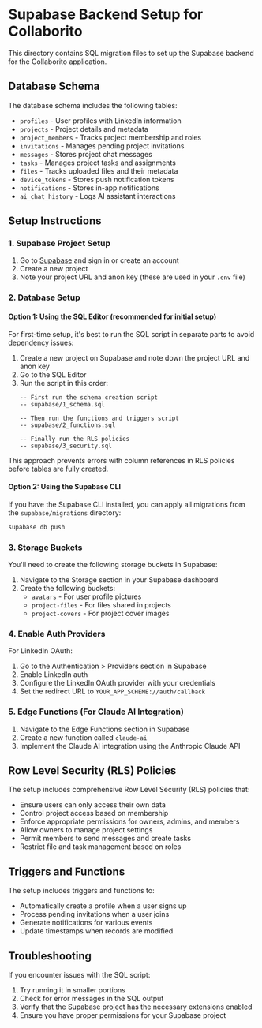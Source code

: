 # Supabase Backend Setup for Collaborito

This directory contains SQL migration files to set up the Supabase backend for the Collaborito application.

## Database Schema

The database schema includes the following tables:

- `profiles` - User profiles with LinkedIn information
- `projects` - Project details and metadata
- `project_members` - Tracks project membership and roles
- `invitations` - Manages pending project invitations
- `messages` - Stores project chat messages
- `tasks` - Manages project tasks and assignments
- `files` - Tracks uploaded files and their metadata
- `device_tokens` - Stores push notification tokens
- `notifications` - Stores in-app notifications
- `ai_chat_history` - Logs AI assistant interactions

## Setup Instructions

### 1. Supabase Project Setup

1. Go to [Supabase](https://supabase.com/) and sign in or create an account
2. Create a new project
3. Note your project URL and anon key (these are used in your `.env` file)

### 2. Database Setup

#### Option 1: Using the SQL Editor (recommended for initial setup)

For first-time setup, it's best to run the SQL script in separate parts to avoid dependency issues:

1. Create a new project on Supabase and note down the project URL and anon key
2. Go to the SQL Editor
3. Run the script in this order:
   ```
   -- First run the schema creation script
   -- supabase/1_schema.sql

   -- Then run the functions and triggers script
   -- supabase/2_functions.sql

   -- Finally run the RLS policies
   -- supabase/3_security.sql
   ```

This approach prevents errors with column references in RLS policies before tables are fully created.

#### Option 2: Using the Supabase CLI

If you have the Supabase CLI installed, you can apply all migrations from the `supabase/migrations` directory:

```bash
supabase db push
```

### 3. Storage Buckets

You'll need to create the following storage buckets in Supabase:

1. Navigate to the Storage section in your Supabase dashboard
2. Create the following buckets:
   - `avatars` - For user profile pictures
   - `project-files` - For files shared in projects
   - `project-covers` - For project cover images

### 4. Enable Auth Providers

For LinkedIn OAuth:

1. Go to the Authentication > Providers section in Supabase
2. Enable LinkedIn auth
3. Configure the LinkedIn OAuth provider with your credentials
4. Set the redirect URL to `YOUR_APP_SCHEME://auth/callback`

### 5. Edge Functions (For Claude AI Integration)

1. Navigate to the Edge Functions section in Supabase
2. Create a new function called `claude-ai`
3. Implement the Claude AI integration using the Anthropic Claude API

## Row Level Security (RLS) Policies

The setup includes comprehensive Row Level Security (RLS) policies that:

- Ensure users can only access their own data
- Control project access based on membership
- Enforce appropriate permissions for owners, admins, and members
- Allow owners to manage project settings
- Permit members to send messages and create tasks
- Restrict file and task management based on roles

## Triggers and Functions

The setup includes triggers and functions to:

- Automatically create a profile when a user signs up
- Process pending invitations when a user joins
- Generate notifications for various events
- Update timestamps when records are modified

## Troubleshooting

If you encounter issues with the SQL script:

1. Try running it in smaller portions
2. Check for error messages in the SQL output
3. Verify that the Supabase project has the necessary extensions enabled
4. Ensure you have proper permissions for your Supabase project 